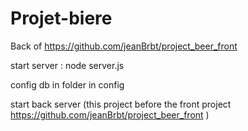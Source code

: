 # Projet-biere
 
Back of https://github.com/jeanBrbt/project_beer_front

start server : node server.js 

config db in folder in config

start back server (this project before the front project https://github.com/jeanBrbt/project_beer_front ) 
